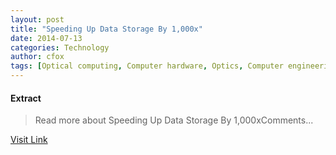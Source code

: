 ```yaml
---
layout: post
title: "Speeding Up Data Storage By 1,000x"
date: 2014-07-13
categories: Technology
author: cfox
tags: [Optical computing, Computer hardware, Optics, Computer engineering, Electronics, Computers, Digital technology, Technology, Computing, Artificial objects, Computer data, Computer architecture]
---
```





#### Extract
>Read more about Speeding Up Data Storage By 1,000xComments...



[Visit Link](http://www.pddnet.com/news/2014/07/speeding-data-storage-1000x)


